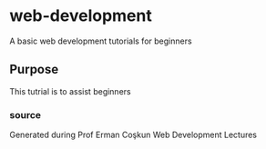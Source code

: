 # web-development
A basic web development tutorials for beginners 

## Purpose
This tutrial is to assist beginners 

### source
Generated during Prof Erman Coşkun Web Development Lectures
